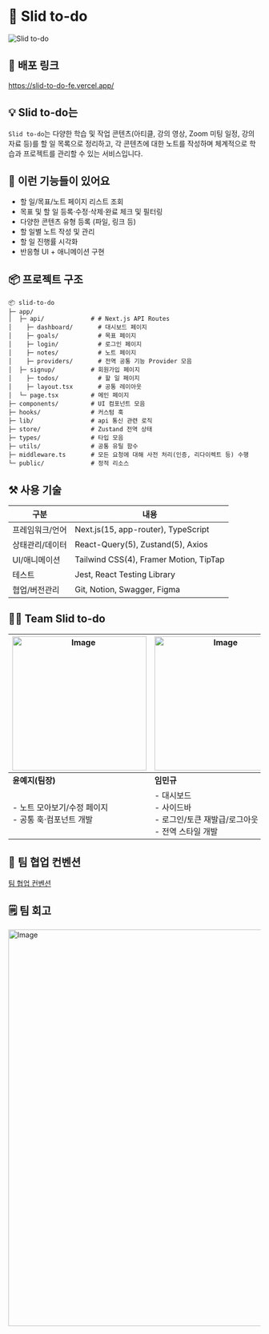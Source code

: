 # 🎯 Slid to-do

![Slid to-do](https://private-user-images.githubusercontent.com/104883910/476993685-8dbfd81f-b61c-41be-acb2-7db92c9af8dd.png?jwt=eyJ0eXAiOiJKV1QiLCJhbGciOiJIUzI1NiJ9.eyJpc3MiOiJnaXRodWIuY29tIiwiYXVkIjoicmF3LmdpdGh1YnVzZXJjb250ZW50LmNvbSIsImtleSI6ImtleTUiLCJleHAiOjE3NTQ5OTI3ODUsIm5iZiI6MTc1NDk5MjQ4NSwicGF0aCI6Ii8xMDQ4ODM5MTAvNDc2OTkzNjg1LThkYmZkODFmLWI2MWMtNDFiZS1hY2IyLTdkYjkyYzlhZjhkZC5wbmc_WC1BbXotQWxnb3JpdGhtPUFXUzQtSE1BQy1TSEEyNTYmWC1BbXotQ3JlZGVudGlhbD1BS0lBVkNPRFlMU0E1M1BRSzRaQSUyRjIwMjUwODEyJTJGdXMtZWFzdC0xJTJGczMlMkZhd3M0X3JlcXVlc3QmWC1BbXotRGF0ZT0yMDI1MDgxMlQwOTU0NDVaJlgtQW16LUV4cGlyZXM9MzAwJlgtQW16LVNpZ25hdHVyZT1mZGVmMzBiZmYwM2ViZjkzNDlmNTk1OTAxYzUzYzk0MzNiZTU5YTJiNTQzZjBhZmQ1YTY0OWM2NGMzYTZlMjY0JlgtQW16LVNpZ25lZEhlYWRlcnM9aG9zdCJ9.51jVuBeF72xZLwf9e6e7kyrhiOiKq05WEsq0R5twYpA)

## 🔗 배포 링크

https://slid-to-do-fe.vercel.app/

## 💡 Slid to-do는

`Slid to-do`는 다양한 학습 및 작업 콘텐츠(아티클, 강의 영상, Zoom 미팅 일정, 강의 자료 등)를 할 일 목록으로 정리하고, 각 콘텐츠에 대한 노트를 작성하며 체계적으로 학습과 프로젝트를 관리할 수 있는 서비스입니다.

## 📝 이런 기능들이 있어요

- 할 일/목표/노트 페이지 리스트 조회
- 목표 및 할 일 등록·수정·삭제·완료 체크 및 필터링
- 다양한 콘텐츠 유형 등록 (파일, 링크 등)
- 할 일별 노트 작성 및 관리
- 할 일 진행률 시각화
- 반응형 UI + 애니메이션 구현

## 📦 프로젝트 구조

```
📦 slid-to-do
├─ app/
│  ├─ api/             # # Next.js API Routes
│	 ├─ dashboard/       # 대시보드 페이지
│	 ├─ goals/           # 목표 페이지
│	 ├─ login/           # 로그인 페이지
│	 ├─ notes/           # 노트 페이지
│	 ├─ providers/       # 전역 공통 기능 Provider 모음
│  ├─ signup/          # 회원가입 페이지
│	 ├─ todos/           # 할 일 페이지
│	 ├─ layout.tsx       # 공통 레이아웃
│  └─ page.tsx         # 메인 페이지
├─ components/         # UI 컴포넌트 모음
├─ hooks/              # 커스텀 훅
├─ lib/                # api 통신 관련 로직
├─ store/              # Zustand 전역 상태
├─ types/              # 타입 모음
├─ utils/              # 공통 유틸 함수
├─ middleware.ts       # 모든 요청에 대해 사전 처리(인증, 리다이렉트 등) 수행
└─ public/             # 정적 리소스
```

## ⚒️ 사용 기술

| 구분            | 내용                                   |
| --------------- | -------------------------------------- |
| 프레임워크/언어 | Next.js(15, app-router), TypeScript    |
| 상태관리/데이터 | React-Query(5), Zustand(5), Axios      |
| UI/애니메이션   | Tailwind CSS(4), Framer Motion, TipTap |
| 테스트          | Jest, React Testing Library            |
| 협업/버전관리   | Git, Notion, Swagger, Figma            |

## 🤝🏻 Team Slid to-do

| <img width="268" alt="Image" src="https://github.com/user-attachments/assets/e73b4f54-fd73-46ba-ac71-22bee63dfae1" /> | <img width="268" alt="Image" src="https://github.com/user-attachments/assets/293f6f22-4d36-420a-979a-be79dc86d6d6" /> | <img width="268" alt="Image" src="https://github.com/user-attachments/assets/53b9b249-a2cc-49bc-9979-a39492874504" /> | <img width="268" alt="Image" src="https://github.com/user-attachments/assets/fb2046a9-e8a9-420a-a011-181ff6f33fcd" /> | <img width="268" alt="Image" src="https://github.com/user-attachments/assets/b8da23a4-6a04-492d-9efd-53a524f945d7" /> |
| --------------------------------------------------------------------------------------------------------------------- | --------------------------------------------------------------------------------------------------------------------- | --------------------------------------------------------------------------------------------------------------------- | --------------------------------------------------------------------------------------------------------------------- | --------------------------------------------------------------------------------------------------------------------- |
| **윤예지(팀장)**                                                                                                      | **임민규**                                                                                                            | **노주영**                                                                                                            | **정유하**                                                                                                            | **박솔미**                                                                                                            |
| - 노트 모아보기/수정 페이지<br /> - 공통 훅·컴포넌트 개발                                                             | - 대시보드<br />- 사이드바<br />- 로그인/토큰 재발급/로그아웃<br />- 전역 스타일 개발                                 | - 할 일 페이지<br />- 할 일 생성모달<br />- 모달 커스텀 훅<br /> - 공통 컴포넌트 개발                                 | - 목표 페이지<br />- 노트 작성 페이지<br />- 무한스크롤 훅<br />- 공통 컴포넌트 개발                                  | - 로그인/회원가입 페이지<br />- 커스텀 훅<br />- 공통 컴포넌트 개발                                                   |

## 📐 팀 협업 컨벤션

[팀 협업 컨벤션](https://github.com/slid-to-do/slid-to-do-fe/blob/develop/CONVENTION.md)

## 🗒️ 팀 회고
<img width="793" alt="Image" src="https://github.com/user-attachments/assets/58820917-6d07-4d59-ba49-368188488245" />
